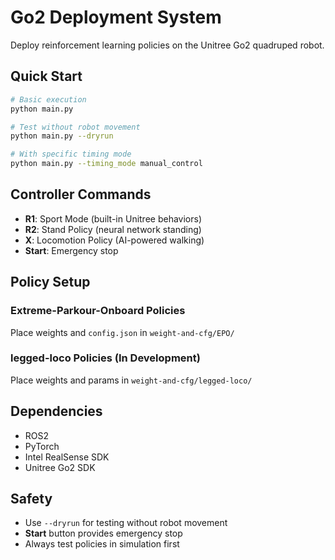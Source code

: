 # Go2 Deployment System

Deploy reinforcement learning policies on the Unitree Go2 quadruped robot.

## Quick Start

```bash
# Basic execution
python main.py

# Test without robot movement
python main.py --dryrun

# With specific timing mode
python main.py --timing_mode manual_control
```

## Controller Commands

- **R1**: Sport Mode (built-in Unitree behaviors)
- **R2**: Stand Policy (neural network standing)
- **X**: Locomotion Policy (AI-powered walking)
- **Start**: Emergency stop

## Policy Setup

### Extreme-Parkour-Onboard Policies
Place weights and `config.json` in `weight-and-cfg/EPO/`

### legged-loco Policies (In Development)
Place weights and params in `weight-and-cfg/legged-loco/`

## Dependencies

- ROS2
- PyTorch
- Intel RealSense SDK
- Unitree Go2 SDK

## Safety

- Use `--dryrun` for testing without robot movement
- **Start** button provides emergency stop
- Always test policies in simulation first